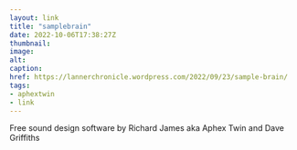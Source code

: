 ```yaml
---
layout: link
title: "samplebrain"
date: 2022-10-06T17:38:27Z
thumbnail:
image:
alt:
caption:
href: https://lannerchronicle.wordpress.com/2022/09/23/sample-brain/
tags:
- aphextwin
- link
---
```


Free sound design software by Richard James aka Aphex Twin and Dave Griffiths
